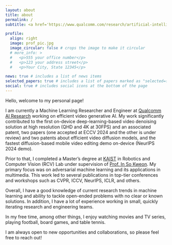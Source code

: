 ```yaml
---
layout: about
title: about
permalink: /
subtitle: <a href='https://www.qualcomm.com/research/artificial-intelligence/ai-research'>Qualcomm AI Research</a>. Amsterdam, Netherlands.

profile:
  align: right
  image: prof_pic.jpg
  image_circular: false # crops the image to make it circular
  # more_info: >
  #   <p>555 your office number</p>
  #   <p>123 your address street</p>
  #   <p>Your City, State 12345</p>

news: true # includes a list of news items
selected_papers: true # includes a list of papers marked as "selected={true}"
social: true # includes social icons at the bottom of the page
---
```


Hello, welcome to my personal page!

I am currently a Machine Learning Researcher and Engineer at [Qualcomm AI Research](https://www.qualcomm.com/research/artificial-intelligence/ai-research) working on efficient video generative AI. My work significantly contributed to the first on-device deep-learning-based video denoising solution at high resolution (QHD and 4K at 30FPS) and an associated patent, two papers (one accepted at ECCV 2024 and the other is under review) and two patents about efficient video diffusion models, and the fastest diffusion-based mobile video editing demo on-device (NeurIPS 2024 demo). 

Prior to that, I completed a Master’s degree at [KAIST](https://www.kaist.ac.kr/en/) in Robotics and Computer Vision (RCV) Lab under supervision of [Prof. In So Kweon](https://scholar.google.com/citations?user=XA8EOlEAAAAJ&hl=en). My primary focus was on adversarial machine learning and its applications in multimedia. This work led to several publications in top-tier conferences and workshops such as CVPR, ICCV, NeurIPS, ICLR, and others.

<!-- Prior to my graduate studies, I earned my Bachelor’s degree in Computer Science from [KAIST](https://www.kaist.ac.kr/en/), where I interned in several research labs and worked on projects in computer vision, multimedia, and computer graphics. In addition, I interned at a robotics company, where I contributed to the development of a robotic vision system. 
 -->
Overall, I have a good knowledge of current research trends in machine learning and ability to tackle open-ended problems with no clear or known solutions. In addition, I have a lot of experience working in small, quickly iterating research and engineering teams.

In my free time, among other things, I enjoy watching movies and TV series, playing football, board games, and table tennis.

I am always open to new opportunities and collaborations, so please feel free to reach out!

<!-- Write your biography here. Tell the world about yourself. Link to your favorite [subreddit](http://reddit.com). You can put a picture in, too. The code is already in, just name your picture `prof_pic.jpg` and put it in the `img/` folder.

Put your address / P.O. box / other info right below your picture. You can also disable any of these elements by editing `profile` property of the YAML header of your `_pages/about.md`. Edit `_bibliography/papers.bib` and Jekyll will render your [publications page](/al-folio/publications/) automatically.

Link to your social media connections, too. This theme is set up to use [Font Awesome icons](https://fontawesome.com/) and [Academicons](https://jpswalsh.github.io/academicons/), like the ones below. Add your Facebook, Twitter, LinkedIn, Google Scholar, or just disable all of them. -->